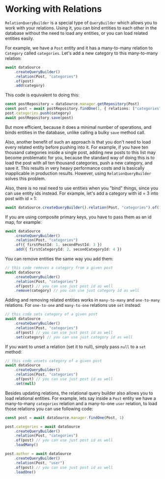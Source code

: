 # Working with Relations

`RelationQueryBuilder` is a special type of `QueryBuilder` which allows you to work with your relations.
Using it, you can bind entities to each other in the database without the need to load any entities,
or you can load related entities easily.

For example, we have a `Post` entity and it has a many-to-many relation to `Category` called `categories`.
Let's add a new category to this many-to-many relation:

```typescript
await dataSource
    .createQueryBuilder()
    .relation(Post, "categories")
    .of(post)
    .add(category)
```

This code is equivalent to doing this:

```typescript
const postRepository = dataSource.manager.getRepository(Post)
const post = await postRepository.findOne(1, { relations: ["categories"] })
post.categories.push(category)
await postRepository.save(post)
```

But more efficient, because it does a minimal number of operations, and binds entities in the database,
unlike calling a bulky `save` method call.

Also, another benefit of such an approach is that you don't need to load every related entity before pushing into it.
For example, if you have ten thousand categories inside a single post, adding new posts to this list may become problematic for you,
because the standard way of doing this is to load the post with all ten thousand categories, push a new category,
and save it. This results in very heavy performance costs and is basically inapplicable in production results.
However, using `RelationQueryBuilder` solves this problem.

Also, there is no real need to use entities when you "bind" things, since you can use entity ids instead.
For example, let's add a category with id = 3 into post with id = 1:

```typescript
await dataSource.createQueryBuilder().relation(Post, "categories").of(1).add(3)
```

If you are using composite primary keys, you have to pass them as an id map, for example:

```typescript
await dataSource
    .createQueryBuilder()
    .relation(Post, "categories")
    .of({ firstPostId: 1, secondPostId: 3 })
    .add({ firstCategoryId: 2, secondCategoryId: 4 })
```

You can remove entities the same way you add them:

```typescript
// this code removes a category from a given post
await dataSource
    .createQueryBuilder()
    .relation(Post, "categories")
    .of(post) // you can use just post id as well
    .remove(category) // you can use just category id as well
```

Adding and removing related entities works in `many-to-many` and `one-to-many` relations.
For `one-to-one` and `many-to-one` relations use `set` instead:

```typescript
// this code sets category of a given post
await dataSource
    .createQueryBuilder()
    .relation(Post, "categories")
    .of(post) // you can use just post id as well
    .set(category) // you can use just category id as well
```

If you want to unset a relation (set it to null), simply pass `null` to a `set` method:

```typescript
// this code unsets category of a given post
await dataSource
    .createQueryBuilder()
    .relation(Post, "categories")
    .of(post) // you can use just post id as well
    .set(null)
```

Besides updating relations, the relational query builder also allows you to load relational entities.
For example, lets say inside a `Post` entity we have a many-to-many `categories` relation and a many-to-one `user` relation,
to load those relations you can use following code:

```typescript
const post = await dataSource.manager.findOne(Post, 1)

post.categories = await dataSource
    .createQueryBuilder()
    .relation(Post, "categories")
    .of(post) // you can use just post id as well
    .loadMany()

post.author = await dataSource
    .createQueryBuilder()
    .relation(Post, "user")
    .of(post) // you can use just post id as well
    .loadOne()
```
